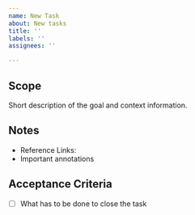 ```yaml
---
name: New Task
about: New tasks
title: ''
labels: ''
assignees: ''

---
```


Scope
---
Short description of the goal and context information.

Notes
---
- Reference Links: 
- Important annotations

Acceptance Criteria
---
- [ ] What has to be done to close the task
